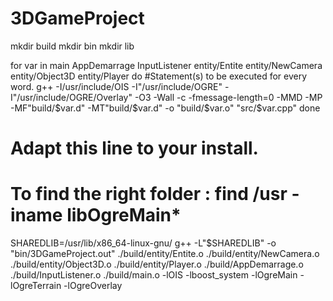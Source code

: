 3DGameProject
=============


mkdir build
mkdir bin
mkdir lib


for var in main AppDemarrage InputListener entity/Entite entity/NewCamera entity/Object3D entity/Player
    do
           #Statement(s) to be executed for every word.
              g++ -I/usr/include/OIS -I"/usr/include/OGRE" -I"/usr/include/OGRE/Overlay" -O3 -Wall -c -fmessage-length=0 -MMD -MP -MF"build/$var.d" -MT"build/$var.d" -o "build/$var.o" "src/$var.cpp"
              done

# Adapt this line to your install.
# To find the right folder : find /usr -iname libOgreMain*
SHAREDLIB=/usr/lib/x86_64-linux-gnu/
g++ -L"$SHAREDLIB" -o "bin/3DGameProject.out" ./build/entity/Entite.o ./build/entity/NewCamera.o ./build/entity/Object3D.o ./build/entity/Player.o ./build/AppDemarrage.o ./build/InputListener.o ./build/main.o -lOIS -lboost_system -lOgreMain -lOgreTerrain -lOgreOverlay

